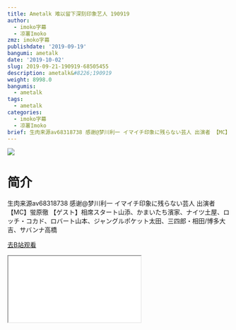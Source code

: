 ```yaml
---
title: Ametalk 难以留下深刻印象艺人 190919
author:
  - imoko字幕
  - 凉薯Imoko
zmz: imoko字幕
publishdate: '2019-09-19'
bangumi: ametalk
date: '2019-10-02'
slug: 2019-09-21-190919-68505455
description: ametalk&#8226;190919
weight: 8998.0
bangumis:
  - ametalk
tags:
  - ametalk
categories:
  - imoko字幕
  - 凉薯Imoko
brief: 生肉来源av68318738 感谢@梦川利一 イマイチ印象に残らない芸人 出演者 【MC】蛍原徹 【ゲスト】相席スタート山添、かまいたち濱家、ナイツ土屋、ロッチ・コカド、ロバート山本、ジャングルポケット太田、三四郎・相田/博多大吉、サバンナ高橋
---
```

![](https://raw.githubusercontent.com/tcgriffith/owaraisite/master/static/tmpimg/8e4a88286122a14a53010ac3e6c8d12c38ab5aca.jpg.480.jpg)
# 简介  
生肉来源av68318738 感谢@梦川利一
イマイチ印象に残らない芸人
出演者 【MC】蛍原徹 【ゲスト】相席スタート山添、かまいたち濱家、ナイツ土屋、ロッチ・コカド、ロバート山本、ジャングルポケット太田、三四郎・相田/博多大吉、サバンナ高橋  

[去B站观看](https://www.bilibili.com/video/av68505455/)
<div class ="resp-container"><iframe class="testiframe" src="//player.bilibili.com/player.html?aid=68505455"", scrolling="no", allowfullscreen="true" > </iframe></div> 
